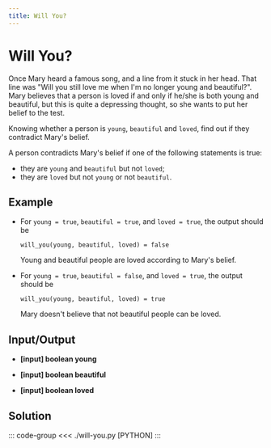```yaml
---
title: Will You?
---
```


# Will You?

Once Mary heard a famous song, and a line from it stuck in her head. That line was "Will you still love me when I'm no longer young and beautiful?". Mary believes that a person is loved if and only if he/she is both young and beautiful, but this is quite a depressing thought, so she wants to put her belief to the test.

Knowing whether a person is `young`, `beautiful` and `loved`, find out if they contradict Mary's belief.

A person contradicts Mary's belief if one of the following statements is true:

- they are `young` and `beautiful` but not `loved`;
- they are `loved` but not `young` or not `beautiful`.

## Example

- For `young = true`, `beautiful = true`, and `loved = true`, the output should be

  ```:no-line-numbers
  will_you(young, beautiful, loved) = false
  ```

  Young and beautiful people are loved according to Mary's belief.

- For `young = true`, `beautiful = false`, and `loved = true`, the output should be

  ```:no-line-numbers
  will_you(young, beautiful, loved) = true
  ```

  Mary doesn't believe that not beautiful people can be loved.

## Input/Output

- **\[input\] boolean young**

- **\[input\] boolean beautiful**

- **\[input\] boolean loved**

## Solution

::: code-group
<<< ./will-you.py [PYTHON]
:::
